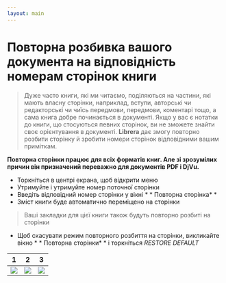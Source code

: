 ```yaml
---
layout: main
---
```


# Повторна розбивка вашого документа на відповідність номерам сторінок книги

> Дуже часто книги, які ми читаємо, поділяються на частини, які мають власну сторінки, наприклад, вступи, авторські чи редакторські чи чиїсь передмови, передмови, коментарі тощо, а сама книга добре починається в документі. Якщо у вас є нотатки до книги, що стосуються певних сторінок, ви не зможете знайти своє орієнтування в документі. **Librera** дає змогу повторно розбити сторінку й зробити номери сторінок відповідними вашим приміткам.

**Повторна сторінки працює для всіх форматів книг. Але зі зрозумілих причин він призначений переважно для документів PDF і DjVu.**

* Торкніться в центрі екрана, щоб відкрити меню
* Утримуйте і утримуйте номер поточної сторінки
* Введіть відповідний номер сторінки у вікні * * Повторна сторінка* * 
* Зміст книги буде автоматично переміщено на сторінки

> Ваші закладки для цієї книги також будуть повторно розбиті на сторінки

* Щоб скасувати режим повторного розбиття на сторінки, викликайте вікно * * Повторна сторінки* *  і торкніться _RESTORE DEFAULT_

|1|2|3|
|-|-|-|
|![](1.png)|![](2.png)|![](3.png)|
